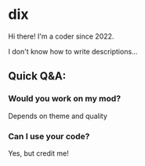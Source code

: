 # dix

Hi there! I'm a coder since 2022. 

I don't know how to write descriptions...

## Quick Q&A:

### Would you work on my mod?
  Depends on theme and quality

### Can I use your code?

  Yes, but credit me!

<!--
**dix-nutz/dix-nutz** is a ✨ _special_ ✨ repository because its `README.md` (this file) appears on your GitHub profile.

Here are some ideas to get you started:

- 🔭 I’m currently working on ...
- 🌱 I’m currently learning ...
- 👯 I’m looking to collaborate on ...
- 🤔 I’m looking for help with ...
- 💬 Ask me about ...
- 📫 How to reach me: ...
- 😄 Pronouns: ...
- ⚡ Fun fact: ...
-->

